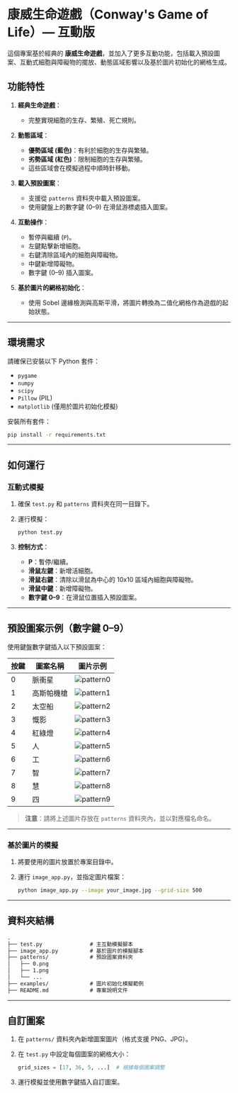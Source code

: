 # 康威生命遊戲（Conway's Game of Life）— 互動版

這個專案基於經典的 **康威生命遊戲**，並加入了更多互動功能，包括載入預設圖案、互動式細胞與障礙物的擺放、動態區域影響以及基於圖片初始化的網格生成。

## 功能特性

1. **經典生命遊戲**：
   - 完整實現細胞的生存、繁殖、死亡規則。

2. **動態區域**：
   - **優勢區域 (藍色)**：有利於細胞的生存與繁殖。
   - **劣勢區域 (紅色)**：限制細胞的生存與繁殖。
   - 這些區域會在模擬過程中順時針移動。

3. **載入預設圖案**：
   - 支援從 `patterns` 資料夾中載入預設圖案。
   - 使用鍵盤上的數字鍵 (0–9) 在滑鼠游標處插入圖案。

4. **互動操作**：
   - 暫停與繼續 (`P`)。
   - 左鍵點擊新增細胞。
   - 右鍵清除區域內的細胞與障礙物。
   - 中鍵新增障礙物。
   - 數字鍵 (0–9) 插入圖案。

5. **基於圖片的網格初始化**：
   - 使用 Sobel 邊緣檢測與高斯平滑，將圖片轉換為二值化網格作為遊戲的起始狀態。

---

## 環境需求

請確保已安裝以下 Python 套件：

- `pygame`
- `numpy`
- `scipy`
- `Pillow` (PIL)
- `matplotlib` (僅用於圖片初始化模擬)

安裝所有套件：

```bash
pip install -r requirements.txt
```

---

## 如何運行

### 互動式模擬

1. 確保 `test.py` 和 `patterns` 資料夾在同一目錄下。
2. 運行模擬：

   ```bash
   python test.py
   ```

3. **控制方式**：
   - **P**：暫停/繼續。
   - **滑鼠左鍵**：新增活細胞。
   - **滑鼠右鍵**：清除以滑鼠為中心的 10x10 區域內細胞與障礙物。
   - **滑鼠中鍵**：新增障礙物。
   - **數字鍵 0–9**：在滑鼠位置插入預設圖案。

---

## 預設圖案示例（數字鍵 0–9）

使用鍵盤數字鍵插入以下預設圖案：

| 按鍵 | 圖案名稱       | 圖片示例               |
|------|----------------|------------------------|
| 0    | 脈衝星         | ![pattern0](patterns/0.png) |
| 1    | 高斯帕機槍     | ![pattern1](patterns/1.png) |
| 2    | 太空船         | ![pattern2](patterns/2.png) |
| 3    | 慨影           | ![pattern3](patterns/3.png) |
| 4    | 紅綠燈         | ![pattern4](patterns/4.png) |
| 5    | 人             | ![pattern5](patterns/5.png) |
| 6    | 工             | ![pattern6](patterns/6.png) |
| 7    | 智             | ![pattern7](patterns/7.png) |
| 8    | 慧             | ![pattern8](patterns/8.png) |
| 9    | 四             | ![pattern9](patterns/9.png) |

> **注意**：請將上述圖片存放在 `patterns` 資料夾內，並以對應檔名命名。

---

### 基於圖片的模擬

1. 將要使用的圖片放置於專案目錄中。
2. 運行 `image_app.py`，並指定圖片檔案：

   ```bash
   python image_app.py --image your_image.jpg --grid-size 500
   ```

---

## 資料夾結構

``` txt
.
├── test.py               # 主互動模擬腳本
├── image_app.py          # 基於圖片的模擬腳本
├── patterns/             # 預設圖案資料夾
│   ├── 0.png
│   ├── 1.png
│   └── ...
├── examples/             # 圖片初始化模擬範例
├── README.md             # 專案說明文件
```

---

## 自訂圖案

1. 在 `patterns/` 資料夾內新增圖案圖片（格式支援 PNG、JPG）。
2. 在 `test.py` 中設定每個圖案的網格大小：

   ```python
   grid_sizes = [17, 36, 5, ...]  # 根據每個圖案調整
   ```

3. 運行模擬並使用數字鍵插入自訂圖案。
